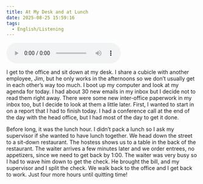 ```yaml
---
title: At My Desk and at Lunch
date: 2025-08-25 15:59:16
tags:
  - English/Listening
---
```

<audio controls src="https://cx-onedrive.pages.dev/api/raw?path=/Polyglot/ESLPod/036-at-my-desk-and-at-lunch.mp3"></audio>

I get to the office and sit down at my desk. I share a cubicle with another employee, Jim, but he only works in the afternoons so we don’t usually get in each other’s way too much. I boot up my computer and look at my agenda for today. I had about 30 new emails in my inbox but I decide not to read them right away. There were some new inter-office paperwork in my inbox too, but I decide to look at them a little later. First, I wanted to start in on a report that I had to finish today. I had a conference call at the end of the day with the head office, but I had most of the day to get it done. 

Before long, it was the lunch hour. I didn’t pack a lunch so I ask my supervisor if she wanted to have lunch together. We head down the street to a sit-down restaurant. The hostess shows us to a table in the back of the restaurant. The waiter arrives a few minutes later and we order entrees, no appetizers, since we need to get back by 1:00. The waiter was very busy so I had to wave him down to get the check. He brought the bill, and my supervisor and I split the check. We walk back to the office and I get back to work. Just four more hours until quitting time!
